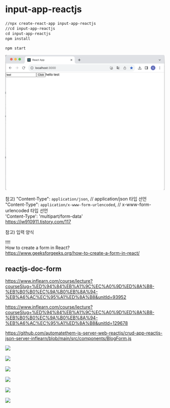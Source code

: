 # input-app-reactjs

```
//npx create-react-app input-app-reactjs
//cd input-app-reactjs
cd input-app-reactjs
npm install
```

```
npm start
```

![](attach_files/screenshot1.png?raw=true)

참고)
"Content-Type": `application/json`, // application/json 타입 선언  
"Content-Type": `application/x-www-form-urlencoded`, // x-www-form-urlencoded 타입 선언  
'Content-Type': 'multipart/form-data'  
https://jw910911.tistory.com/117

참고) 입력 양식

!!!!  
How to create a form in React?  
https://www.geeksforgeeks.org/how-to-create-a-form-in-react/

## reactjs-doc-form

https://www.inflearn.com/course/lecture?courseSlug=%ED%94%84%EB%A1%9C%EC%A0%9D%ED%8A%B8-%EB%B0%B0%EC%9A%B0%EB%8A%94-%EB%A6%AC%EC%95%A1%ED%8A%B8&unitId=93952

https://www.inflearn.com/course/lecture?courseSlug=%ED%94%84%EB%A1%9C%EC%A0%9D%ED%8A%B8-%EB%B0%B0%EC%9A%B0%EB%8A%94-%EB%A6%AC%EC%95%A1%ED%8A%B8&unitId=129678

https://github.com/automatethem-js-server-web-reactjs/crud-app-reactjs-json-server-inflearn/blob/main/src/components/BlogForm.js

![](form1.png?raw=true)

![](form2.png?raw=true)

![](form3.png?raw=true)

![](form4.png?raw=true)

![](form5.png?raw=true)

![](form6.png?raw=true)
